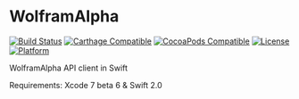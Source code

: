 # WolframAlpha

[![Build Status](https://travis-ci.org/romanroibu/WolframAlpha.svg?branch=master)](https://travis-ci.org/romanroibu/WolframAlpha)
[![Carthage Compatible](https://img.shields.io/badge/Carthage-compatible-4BC51D.svg?style=flat)](https://github.com/Carthage/Carthage)
[![CocoaPods Compatible](https://img.shields.io/cocoapods/v/WolframAlpha.svg)](http://cocoadocs.org/docsets/WolframAlpha)
[![License](https://img.shields.io/cocoapods/l/WolframAlpha.svg?style=flat)](http://cocoadocs.org/docsets/WolframAlpha)
[![Platform](https://img.shields.io/cocoapods/p/WolframAlpha.svg?style=flat)](http://cocoadocs.org/docsets/WolframAlpha)

WolframAlpha API client in Swift

Requirements: Xcode 7 beta 6 & Swift 2.0
